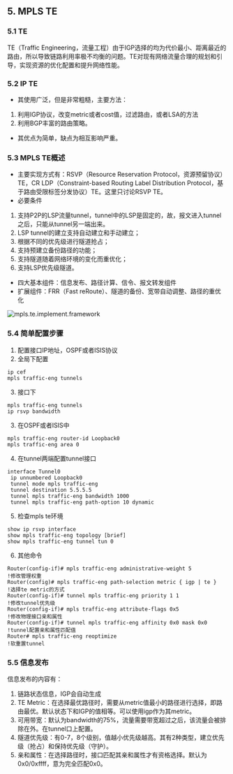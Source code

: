 ## 5. MPLS TE
### 5.1 TE
TE（Traffic Engineering，流量工程）由于IGP选择的均为代价最小、距离最近的路由，所以导致链路利用率极不均衡的问题。TE对现有网络流量合理的规划和引导，实现资源的优化配置和提升网络性能。
### 5.2 IP TE
* 其使用广泛，但是非常粗糙，主要方法：
1. 利用IGP协议，改变metric或者cost值，过滤路由，或者LSA的方法
2. 利用BGP丰富的路由策略。
* 其优点为简单，缺点为相互影响严重。
### 5.3 MPLS TE概述
* 主要实现方式有：RSVP（Resource Reservation Protocol，资源预留协议）TE，CR LDP（Constraint-based Routing Label Distribution Protocol，基于路由受限标签分发协议）TE。这里只讨论RSVP TE。
* 必要条件
1. 支持P2P的LSP流量tunnel，tunnel中的LSP是固定的，故，报文进入tunnel之后，只能从tunnel另一端出来。
2. LSP tunnel的建立支持自动建立和手动建立；
3. 根据不同的优先级进行隧道抢占；
4. 支持预建立备份路径的功能；
5. 支持隧道随着网络环境的变化而重优化；
5. 支持LSP优先级隧道。
* 四大基本组件：信息发布、路径计算、信令、报文转发组件
* 扩展组件：FRR（Fast reRoute）、隧道的备份、宽带自动调整、路径的重优化

![mpls.te.implement.framework](https://github.com/Minions1128/net_tech_notes/blob/master/img/mpls.te.implementation.frameworks.jpg "mpls.te.implement.framework")

### 5.4 简单配置步骤
1. 配置接口IP地址，OSPF或者ISIS协议
2. 全局下配置
```
ip cef
mpls traffic-eng tunnels
```
3. 接口下
```
mpls traffic-eng tunnels
ip rsvp bandwidth
```
3. 在OSPF或者ISIS中
```
mpls traffic-eng router-id Loopback0
mpls traffic-eng area 0
```
4. 在tunnel两端配置tunnel接口
```
interface Tunnel0
 ip unnumbered Loopback0
 tunnel mode mpls traffic-eng
 tunnel destination 5.5.5.5
 tunnel mpls traffic-eng bandwidth 1000
 tunnel mpls traffic-eng path-option 10 dynamic
```
5. 检查mpls te环境
```
show ip rsvp interface
show mpls traffic-eng topology [brief]
show mpls traffic-eng tunnel tun 0
```
6. 其他命令
```
Router(config-if)# mpls traffic-eng administrative-weight 5             !修改管理权重
Router(config)# mpls traffic-eng path-selection metric { igp | te }     !选择te metric的方式
Router(config-if)# tunnel mpls traffic-eng priority 1 1                 !修改tunnel优先级
Router(config-if)# mpls traffic-eng attribute-flags 0x5                 !修改物理接口亲和属性
Router(config-if)# tunnel mpls traffic-eng affinity 0x0 mask 0x0        !tunnel配置亲和属性匹配值
Router# mpls traffic-eng reoptimize                                     !软重置tunnel
```
### 5.5 信息发布
信息发布的内容有：
1. 链路状态信息，IGP会自动生成
2. TE Metric：在选择最优路径时，需要从metric值最小的路径进行选择，即路由最优。默认状态下和IGP的值相等。可以使用igp作为其metric。
3. 可用带宽：默认为bandwidth的75%，流量需要带宽超过之后，该流量会被排除在外。在tunnel口上配置。
4. 隧道优先级：有0-7，8个级别，值越小优先级越高。其有2种类型，建立优先级（抢占）和保持优先级（守护）。
5. 亲和属性：在选择路径时，接口匹配其亲和属性才有资格选择。默认为0x0/0xffff，意为完全匹配0x0。
